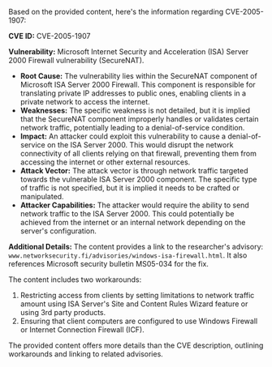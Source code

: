 Based on the provided content, here's the information regarding CVE-2005-1907:

**CVE ID:** CVE-2005-1907

**Vulnerability:** Microsoft Internet Security and Acceleration (ISA) Server 2000 Firewall vulnerability (SecureNAT).

* **Root Cause:** The vulnerability lies within the SecureNAT component of Microsoft ISA Server 2000 Firewall. This component is responsible for translating private IP addresses to public ones, enabling clients in a private network to access the internet.
* **Weaknesses:**  The specific weakness is not detailed, but it is implied that the SecureNAT component improperly handles or validates certain network traffic, potentially leading to a denial-of-service condition.
* **Impact:** An attacker could exploit this vulnerability to cause a denial-of-service on the ISA Server 2000. This would disrupt the network connectivity of all clients relying on that firewall, preventing them from accessing the internet or other external resources.
* **Attack Vector:** The attack vector is through network traffic targeted towards the vulnerable ISA Server 2000 component. The specific type of traffic is not specified, but it is implied it needs to be crafted or manipulated.
* **Attacker Capabilities:** The attacker would require the ability to send network traffic to the ISA Server 2000. This could potentially be achieved from the internet or an internal network depending on the server's configuration.

**Additional Details:**
The content provides a link to the researcher's advisory: `www.networksecurity.fi/advisories/windows-isa-firewall.html`. It also references Microsoft security bulletin MS05-034 for the fix.

The content includes two workarounds:
1.  Restricting access from clients by setting limitations to network traffic amount using ISA Server's Site and Content Rules Wizard feature or using 3rd party products.
2.  Ensuring that client computers are configured to use Windows Firewall or Internet Connection Firewall (ICF).

The provided content offers more details than the CVE description, outlining workarounds and linking to related advisories.